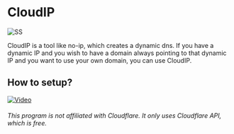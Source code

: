 # CloudIP
![SS](https://i.gyazo.com/246f74afc6877913c841161b9ef0b770.png)

CloudIP is a tool like no-ip, which creates a dynamic dns. If you have a dynamic IP and you wish to have a domain always pointing to that dynamic IP and you want to use your own domain, you can use CloudIP.

## How to setup?

[![Video](https://img.youtube.com/vi/G_7WMrLzUeg/0.jpg)](https://www.youtube.com/watch?v=G_7WMrLzUeg)

###### This program is not affiliated with Cloudflare. It only uses Cloudflare API, which is free.
